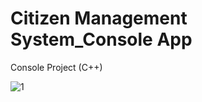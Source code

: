# Citizen Management System_Console App
Console Project (C++)

![1](https://user-images.githubusercontent.com/46905124/89893827-bf30ea80-dbe1-11ea-973b-e28141ff9755.JPG)

